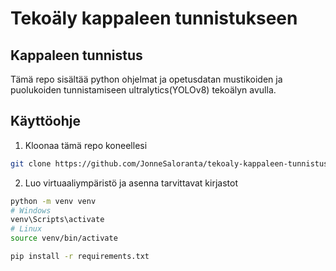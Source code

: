 # Tekoäly kappaleen tunnistukseen

## Kappaleen tunnistus

Tämä repo sisältää python ohjelmat ja opetusdatan mustikoiden ja puolukoiden tunnistamiseen ultralytics(YOLOv8) tekoälyn avulla.

## Käyttöohje

1. Kloonaa tämä repo koneellesi

```bash
git clone https://github.com/JonneSaloranta/tekoaly-kappaleen-tunnistus.git
```

2. Luo virtuaaliympäristö ja asenna tarvittavat kirjastot

```bash
python -m venv venv
# Windows
venv\Scripts\activate
# Linux
source venv/bin/activate
```

```bash
pip install -r requirements.txt
```
